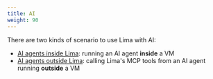 ```yaml
---
title: AI
weight: 90
---
```


There are two kinds of scenario to use Lima with AI:

- [AI agents inside Lima](./inside): running an AI agent **inside** a VM
- [AI agents outside Lima](./outside): calling Lima's MCP tools from an AI agent running **outside** a VM

<!-- TODO: add a comparison table -->